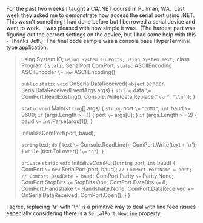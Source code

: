 

For the past two weeks I taught a C#/.NET course in Pullman, WA.  Last week they asked me to demonstrate how access the serial port using .NET.  This wasn't something I had done before but I borrowed a serial device and went to work.  I was pleased with how simple it was.  (The hardest part was figuring out the correct settings on the device, but I had some help with this - Thanks Jeff.)  The final code sample was a console base HyperTerminal type application.

> using System.IO; ``` using System.IO.Ports; ``` ``` using System.Text; ``` class Program { ``` static ``` SerialPort ComPort; ``` static ``` ASCIIEncoding ASCIIEncoder ``` \= ``` ``` new ``` ASCIIEncoding();
> 
> ``` public ``` ``` static ``` ``` void ``` OnSerialDataReceived( ``` object ``` sender, SerialDataReceivedEventArgs args) { ``` string ``` data ``` \= ``` ComPort.ReadExisting(); Console.Write(data.Replace(``` "\\r" ```, ``` "\\n" ```)); }
> 
> ``` static ``` ``` void ``` Main(``` string ```\[\] args) { ``` string ``` port ``` \= ``` ``` "COM1" ```; ``` int ``` baud ``` \= ``` 9600; ``` if ``` (args.Length >= 1) { port ``` \= ``` args\[0\]; } ``` if ``` (args.Length >= 2) { baud ``` \= ``` ``` int ```.Parse(args\[1\]); }
> 
> InitializeComPort(port, baud);
> 
> ``` string ``` text; ``` do ``` { text ``` \= ``` Console.ReadLine(); ComPort.Write(text ``` + ``` '\\r'); } ``` while ``` (text.ToLower() !``` \= ``` ``` "q" ```); }
> 
> ``` private ``` ``` static ``` ``` void ``` InitializeComPort(``` string ``` port, ``` int ``` baud) { ComPort ``` \= ``` ``` new ``` SerialPort(port, baud); ``` // ComPort.PortName = port; ``` ``` // ComPort.BaudRate = baud; ``` ComPort.Parity ``` \= ``` Parity.None; ComPort.StopBits ``` \= ``` StopBits.One; ComPort.DataBits ``` \= ``` 8; ComPort.Handshake ``` \= ``` Handshake.None; ComPort.DataReceived += OnSerialDataReceived; ComPort.Open(); } }

I agree, replacing '\\r' with '\\n' is a primitive way to deal with line feed issues especially considering there is a ``` SerialPort.NewLine ``` property.
